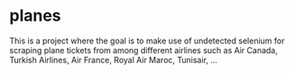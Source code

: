# planes
This is a project where the goal is to make use of undetected selenium for scraping plane tickets from among different airlines such as Air Canada, Turkish Airlines, Air France, Royal Air Maroc, Tunisair, ... <br>
